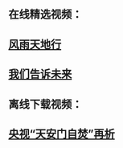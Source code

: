 ## 在线精选视频：

## <a href="https://s3-us-west-1.amazonaws.com/ogaten/show.htm?from=852#c816806">风雨天地行</a><br/>
## <a href="https://s3-us-west-1.amazonaws.com/ogaten/show.htm?from=852#c816703">我们告诉未来</a><br/>

## 离线下载视频：

## <a href="https://github.com/chengyuan98/up/raw/master/TianAnMenZiFenZaiXi.mp4">央视“天安门自焚”再析</a><br/>
